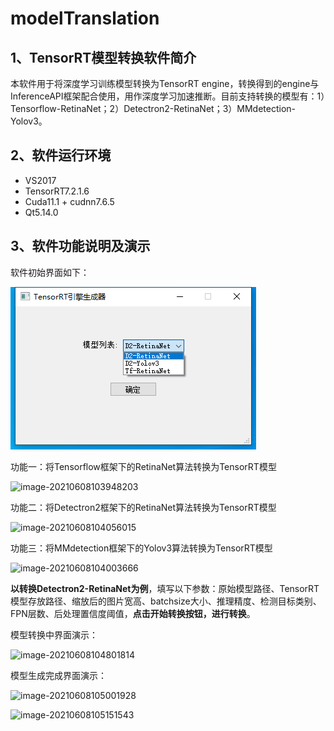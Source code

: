 # modelTranslation

## 1、TensorRT模型转换软件简介

本软件用于将深度学习训练模型转换为TensorRT engine，转换得到的engine与InferenceAPI框架配合使用，用作深度学习加速推断。目前支持转换的模型有：1）Tensorflow-RetinaNet；2）Detectron2-RetinaNet；3）MMdetection-Yolov3。

## 2、软件运行环境

- VS2017
- TensorRT7.2.1.6
- Cuda11.1 + cudnn7.6.5
- Qt5.14.0

## 3、软件功能说明及演示

软件初始界面如下：

![aaa](https://github.com/qinxianglinya/modelTranslation/blob/main/images/%E4%B8%BB%E7%95%8C%E9%9D%A2.png)


功能一：将Tensorflow框架下的RetinaNet算法转换为TensorRT模型

![image-20210608103948203](C:\Users\50126\AppData\Roaming\Typora\typora-user-images\image-20210608103948203.png)

功能二：将Detectron2框架下的RetinaNet算法转换为TensorRT模型

![image-20210608104056015](C:\Users\50126\AppData\Roaming\Typora\typora-user-images\image-20210608104056015.png)

功能三：将MMdetection框架下的Yolov3算法转换为TensorRT模型

![image-20210608104003666](C:\Users\50126\AppData\Roaming\Typora\typora-user-images\image-20210608104003666.png)

**以转换Detectron2-RetinaNet为例**，填写以下参数：原始模型路径、TensorRT模型存放路径、缩放后的图片宽高、batchsize大小、推理精度、检测目标类别、FPN层数、后处理置信度阈值，**点击开始转换按钮，进行转换**。

模型转换中界面演示：

![image-20210608104801814](C:\Users\50126\AppData\Roaming\Typora\typora-user-images\image-20210608104801814.png)

模型生成完成界面演示：

![image-20210608105001928](C:\Users\50126\AppData\Roaming\Typora\typora-user-images\image-20210608105001928.png)

![image-20210608105151543](C:\Users\50126\AppData\Roaming\Typora\typora-user-images\image-20210608105151543.png)

